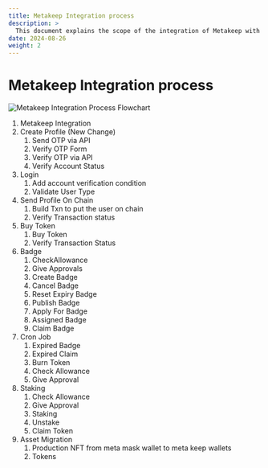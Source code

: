 ```yaml
---
title: Metakeep Integration process
description: >
  This document explains the scope of the integration of Metakeep with GetSmart
date: 2024-08-26
weight: 2
---
```


# Metakeep Integration process

![Metakeep Integration Process Flowchart](/images/metakeep_integration.png)





1. Metakeep Integration
2. Create Profile (New Change)
   1. Send OTP via API
   2. Verify OTP Form
   3. Verify OTP via API
   4. Verify Account Status
3. Login
   1. Add account verification condition
   2. Validate User Type
4. Send Profile On Chain
   1. Build Txn to put the user on chain
   2. Verify Transaction status
5. Buy Token
   1. Buy Token
   2. Verify Transaction Status
6. Badge
   1. CheckAllowance
   2. Give Approvals
   3. Create Badge
   4. Cancel Badge
   5. Reset Expiry Badge
   6. Publish Badge
   7. Apply For Badge
   8. Assigned Badge
   9. Claim Badge
7. Cron Job
   1. Expired Badge
   2. Expired Claim
   3. Burn Token
   4. Check Allowance
   5. Give Approval
8. Staking
   1. Check Allowance
   2. Give Approval
   3. Staking
   4. Unstake
   5. Claim Token
9. Asset Migration
   1. Production NFT from meta mask wallet to meta keep wallets
   2. Tokens

